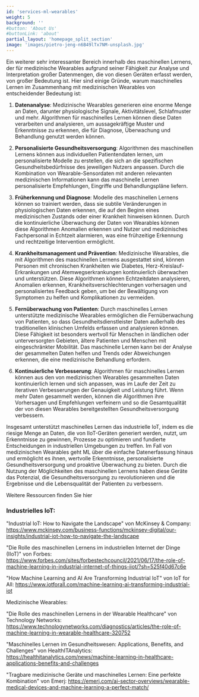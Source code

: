 ```yaml
---
id: 'services-ml-wearables'
weight: 5
background: ''
#button: 'About Us'
#buttonLink: 'about'
partial_layout: 'homepage_split_section'
image: 'images/pietro-jeng-n6B49lTx7NM-unsplash.jpg'
---
```

Ein weiterer sehr interessanter Bereich innerhalb des maschinellen Lernens, der für medizinische Wearables aufgrund seiner Fähigkeit zur Analyse und Interpretation großer Datenmengen, die von diesen Geräten erfasst werden, von großer Bedeutung ist. Hier sind einige Gründe, warum maschinelles Lernen im Zusammenhang mit medizinischen Wearables von entscheidender Bedeutung ist: 

 

1. **Datenanalyse**: Medizinische Wearables generieren eine enorme Menge an Daten, darunter physiologische Signale, Aktivitätslevel, Schlafmuster und mehr. Algorithmen für maschinelles Lernen können diese Daten verarbeiten und analysieren, um aussagekräftige Muster und Erkenntnisse zu erkennen, die für Diagnose, Überwachung und Behandlung genutzt werden können. 

 

2. **Personalisierte Gesundheitsversorgung**: Algorithmen des maschinellen Lernens können aus individuellen Patientendaten lernen, um personalisierte Modelle zu erstellen, die sich an die spezifischen Gesundheitsbedürfnisse des jeweiligen Nutzers anpassen. Durch die Kombination von Wearable-Sensordaten mit anderen relevanten medizinischen Informationen kann das maschinelle Lernen personalisierte Empfehlungen, Eingriffe und Behandlungspläne liefern. 

 

3. **Früherkennung und Diagnose**: Modelle des maschinellen Lernens können so trainiert werden, dass sie subtile Veränderungen in physiologischen Daten erkennen, die auf den Beginn eines medizinischen Zustands oder einer Krankheit hinweisen können. Durch die kontinuierliche Überwachung der Daten von Wearables können diese Algorithmen Anomalien erkennen und Nutzer und medizinisches Fachpersonal in Echtzeit alarmieren, was eine frühzeitige Erkennung und rechtzeitige Intervention ermöglicht. 

 

4. **Krankheitsmanagement und Prävention**: Medizinische Wearables, die mit Algorithmen des maschinellen Lernens ausgestattet sind, können Personen mit chronischen Krankheiten wie Diabetes, Herz-Kreislauf-Erkrankungen und Atemwegserkrankungen kontinuierlich überwachen und unterstützen. Diese Algorithmen können Echtzeitdaten analysieren, Anomalien erkennen, Krankheitsverschlechterungen vorhersagen und personalisiertes Feedback geben, um bei der Bewältigung von Symptomen zu helfen und Komplikationen zu vermeiden. 

 

5. **Fernüberwachung von Patienten**: Durch maschinelles Lernen unterstützte medizinische Wearables ermöglichen die Fernüberwachung von Patienten, so dass Gesundheitsdienstleister Daten außerhalb des traditionellen klinischen Umfelds erfassen und analysieren können. Diese Fähigkeit ist besonders wertvoll für Menschen in ländlichen oder unterversorgten Gebieten, ältere Patienten und Menschen mit eingeschränkter Mobilität. Das maschinelle Lernen kann bei der Analyse der gesammelten Daten helfen und Trends oder Abweichungen erkennen, die eine medizinische Behandlung erfordern. 

 

6. **Kontinuierliche Verbesserung**: Algorithmen für maschinelles Lernen können aus den von medizinischen Wearables gesammelten Daten kontinuierlich lernen und sich anpassen, was im Laufe der Zeit zu iterativen Verbesserungen der Genauigkeit und Leistung führt. Wenn mehr Daten gesammelt werden, können die Algorithmen ihre Vorhersagen und Empfehlungen verfeinern und so die Gesamtqualität der von diesen Wearables bereitgestellten Gesundheitsversorgung verbessern. 

 

Insgesamt unterstützt maschinelles Lernen das industrielle IoT, indem es die riesige Menge an Daten, die von IIoT-Geräten generiert werden, nutzt, um Erkenntnisse zu gewinnen, Prozesse zu optimieren und fundierte Entscheidungen in industriellen Umgebungen zu treffen. Im Fall von medizinischen Wearables geht ML über die einfache Datenerfassung hinaus und ermöglicht es ihnen, wertvolle Erkenntnisse, personalisierte Gesundheitsversorgung und proaktive Überwachung zu bieten. Durch die Nutzung der Möglichkeiten des maschinellen Lernens haben diese Geräte das Potenzial, die Gesundheitsversorgung zu revolutionieren und die Ergebnisse und die Lebensqualität der Patienten zu verbessern. 

 

Weitere Ressourcen finden Sie hier 

 

### Industrielles IoT: 

 

"Industrial IoT: How to Navigate the Landscape" von McKinsey & Company: https://www.mckinsey.com/business-functions/mckinsey-digital/our-insights/industrial-iot-how-to-navigate-the-landscape 

 

"Die Rolle des maschinellen Lernens im industriellen Internet der Dinge (IIoT)" von Forbes: https://www.forbes.com/sites/forbestechcouncil/2021/06/17/the-role-of-machine-learning-in-industrial-internet-of-things-iiot/?sh=525f40d67c6e 

 

"How Machine Learning and AI Are Transforming Industrial IoT" von IoT for All: https://www.iotforall.com/machine-learning-ai-transforming-industrial-iot 

 

Medizinische Wearables: 

 

"Die Rolle des maschinellen Lernens in der Wearable Healthcare" von Technology Networks: https://www.technologynetworks.com/diagnostics/articles/the-role-of-machine-learning-in-wearable-healthcare-320752 

 

"Maschinelles Lernen im Gesundheitswesen: Applications, Benefits, and Challenges" von HealthITAnalytics: https://healthitanalytics.com/news/machine-learning-in-healthcare-applications-benefits-and-challenges 

 

"Tragbare medizinische Geräte und maschinelles Lernen: Eine perfekte Kombination" von Emerj: https://emerj.com/ai-sector-overviews/wearable-medical-devices-and-machine-learning-a-perfect-match/ 